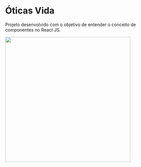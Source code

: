 # Óticas Vida

Projeto desenvolvido com o objetivo de entender o conceito de componentes no React JS.

<img height='400px' src='https://github.com/DaniAkira/practice-react/blob/master/gifs/OticasVida.gif'>
